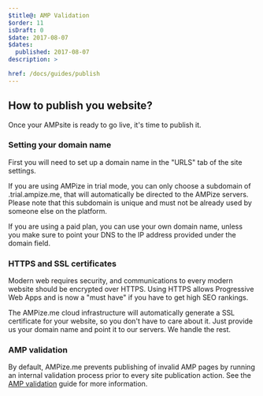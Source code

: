 ```yaml
---
$title@: AMP Validation
$order: 11
isDraft: 0
$date: 2017-08-07
$dates:
  published: 2017-08-07
description: >

href: /docs/guides/publish
---
```

## How to publish you website?

Once your AMPsite is ready to go live, it's time to publish it.

### Setting your domain name

First you will need to set up a domain name in the "URLS" tab of the site settings.

If you are using AMPize in trial mode, you can only choose a subdomain of .trial.ampize.me, that will automatically be directed to the AMPize servers. Please note that this subdomain is unique and must not be already used by someone else on the platform.

If you are using a paid plan, you can use your own domain name, unless you make sure to point your DNS to the IP address provided under the domain field.

### HTTPS and SSL certificates

Modern web requires security, and communications to every modern website should be encrypted over HTTPS.
Using HTTPS allows Progressive Web Apps and is now a "must have" if you have to get high SEO rankings.

The AMPize.me cloud infrastructure will automatically generate a SSL certificate for your website, so you don't have to care about it. Just provide us your domain name and point it to our servers. We handle the rest.

### AMP validation

By default, AMPize.me prevents publishing of invalid AMP pages by running an internal validation process prior to every site publication action. See the [AMP validation](/docs/guides/ampvalidation) guide for more information.
